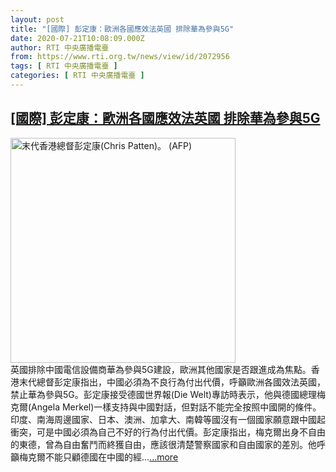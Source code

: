 ```yaml
---
layout: post
title: "[國際] 彭定康：歐洲各國應效法英國 排除華為參與5G"
date: 2020-07-21T10:08:09.000Z
author: RTI 中央廣播電臺
from: https://www.rti.org.tw/news/view/id/2072956
tags: [ RTI 中央廣播電臺 ]
categories: [ RTI 中央廣播電臺 ]
---
```

<!--1595326089000-->
[[國際] 彭定康：歐洲各國應效法英國 排除華為參與5G](https://www.rti.org.tw/news/view/id/2072956)
------

<div>
<img src="https://static.rti.org.tw/assets/thumbnails/2020/05/25/e711122e09e957b8032b3fc94f77598d.jpg" width="360" alt="末代香港總督彭定康(Chris Patten)。 (AFP)" title="末代香港總督彭定康(Chris Patten)。 (AFP)"><br>英國排除中國電信設備商華為參與5G建設，歐洲其他國家是否跟進成為焦點。香港末代總督彭定康指出，中國必須為不良行為付出代價，呼籲歐洲各國效法英國，禁止華為參與5G。彭定康接受德國世界報(Die Welt)專訪時表示，他與德國總理梅克爾(Angela Merkel)一樣支持與中國對話，但對話不能完全按照中國開的條件。印度、南海周邊國家、日本、澳洲、加拿大、南韓等國沒有一個國家願意跟中國起衝突，可是中國必須為自己不好的行為付出代價。彭定康指出，梅克爾出身不自由的東德，曾為自由奮鬥而終獲自由，應該很清楚警察國家和自由國家的差別。他呼籲梅克爾不能只顧德國在中國的經...<a target="_blank" href="https://www.rti.org.tw/news/view/id/2072956">...more</a>
</div>

